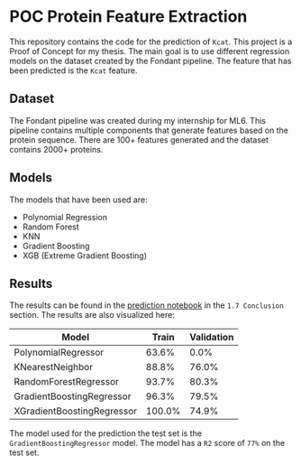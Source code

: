 # POC Protein Feature Extraction

This repository contains the code for the prediction of `Kcat`. This project is a Proof of Concept for my thesis. The main goal is to use different regression models on the dataset created by the Fondant pipeline. The feature that has been predicted is the `Kcat` feature.

## Dataset

The Fondant pipeline was created during my internship for ML6. This pipeline contains multiple components that generate features based on the protein sequence. There are 100+ features generated and the dataset contains 2000+ proteins.

## Models

The models that have been used are:

- Polynomial Regression
- Random Forest
- KNN
- Gradient Boosting
- XGB (Extreme Gradient Boosting)

## Results

The results can be found in the [prediction notebook](./prediction.ipynb) in the `1.7 Conclusion` section. The results are also visualized here:

Model|Train|Validation
 --- | --- | ---
PolynomialRegressor|63.6%|0.0%
KNearestNeighbor|88.8%|76.0%
RandomForestRegressor|93.7%|80.3%
GradientBoostingRegressor|96.3%|79.5%
XGradientBoostingRegressor|100.0%|74.9%

The model used for the prediction the test set is the `GradientBoostingRegressor` model. The model has a `R2` score of `77%` on the test set.
